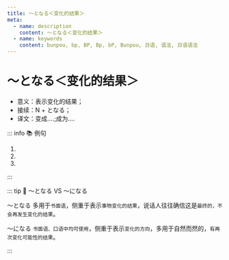 ```yaml
---
title: ～となる＜变化的结果＞
meta:
  - name: description
    content: ～となる＜变化的结果＞
  - name: keywords
    content: bunpou, bp, BP, Bp, bP, Bunpou, 日语, 语法, 日语语法
---
```


# ～となる＜变化的结果＞

- 意义：表示变化的结果；
- 接续：N + となる；
- 译文：变成....;成为....

::: info :books: 例句

1. <grammer-content sentence='その[風景/ふうけい]や[帰省/きせい]ラッシュはテレビニュースにもなり、[年末/ねんまつ]の**[風物/ふうぶつ][詩/し]となっている**。' trans='这样的风景和返乡的热潮也成为了电视新闻，成为了年末的风物诗。' />
2. <grammer-content sentence='[会議/かいぎ]の[資料/しりょう]は、**[一部/いちぶ][変更/へんこと]なります**。' trans='会议材料将有一些变化。' />
3. <grammer-content sentence='９[秒/びょう]５８！[世界/せかい][新/しん]**[記録/きろく]となります**。' trans='9秒58!这将是一个新的世界纪录。' />

:::

::: tip :bookmark: ～となる VS ～になる

～となる 多用于`书面语`，侧重于表示`事物变化的结果`，说话人往往确信这是`最终的，不会再发生变化的结果`。

<div class='bunpou-block'>

<grammer-content sentence='**[春/はる]になった**。 （四季更替，侧重变化的方向。）' trans='春天来了。' />

</div>

～になる `书面语、口语中均可使用`，侧重于表示`变化的方向`，多用于自然而然的，`有再次变化可能性的结果`。

<div class='bunpou-block'>

<grammer-content sentence='[長い/ながい][冬/ふゆ]が[終わっ/おわっ]てようやく**[春/はる]となった**。 （从冬天到春天，侧重变化的结果。）' trans='漫长的冬天过去了，春天终于来了。' />

</div>

:::
